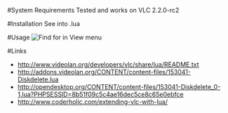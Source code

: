 #System Requirements
Tested and works on VLC 2.2.0-rc2

#Installation
See into .lua

#Usage
![Find for in View menu](https://img-fotki.yandex.ru/get/15575/165433899.1/0_13444c_10d50595_orig)

#Links
* http://www.videolan.org/developers/vlc/share/lua/README.txt  
* http://addons.videolan.org/CONTENT/content-files/153041-Diskdelete.lua  
* http://opendesktop.org/CONTENT/content-files/153041-Diskdelete_0-1.lua?PHPSESSID=8b51f09c5c4ae16dec5ce8c65e0ebfce  
* http://www.coderholic.com/extending-vlc-with-lua/  